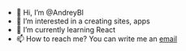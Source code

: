 - 👋 Hi, I’m @AndreyBI
- 👀 I’m interested in a creating sites, apps
- 🌱 I’m currently learning React
- 📫 How to reach me? You can write me an [email](baykalov.a.i.tt@gmail.com)

<!---
AndreyBI/AndreyBI is a ✨ special ✨ repository because its `README.md` (this file) appears on your GitHub profile.
You can click the Preview link to take a look at your changes.
--->
